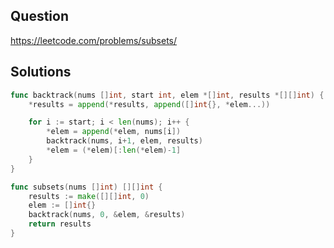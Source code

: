 ## Question

https://leetcode.com/problems/subsets/

## Solutions

```go
func backtrack(nums []int, start int, elem *[]int, results *[][]int) {
	*results = append(*results, append([]int{}, *elem...))

	for i := start; i < len(nums); i++ {
		*elem = append(*elem, nums[i])
		backtrack(nums, i+1, elem, results)
		*elem = (*elem)[:len(*elem)-1]
	}
}

func subsets(nums []int) [][]int {
	results := make([][]int, 0)
	elem := []int{}
	backtrack(nums, 0, &elem, &results)
	return results
}
```
